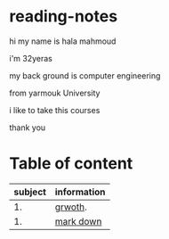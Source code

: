 # reading-notes



hi my name is hala mahmoud 

i'm 32yeras 

my back ground is computer engineering 

from yarmouk University 

 i like to take this courses 

thank you

# Table of content
subject| information
------ | ------
1. |  [grwoth](https://hala-89.github.io/reading-notes/growth).
1. |  [mark down](https://hala-89.github.io/reading-notes/Mardown) 
